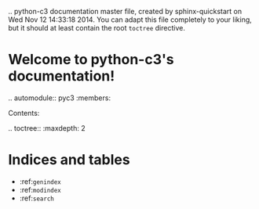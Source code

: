 .. python-c3 documentation master file, created by
   sphinx-quickstart on Wed Nov 12 14:33:18 2014.
   You can adapt this file completely to your liking, but it should at least
   contain the root `toctree` directive.

Welcome to python-c3's documentation!
=====================================


.. automodule:: pyc3
   :members:

   
Contents:

.. toctree::
   :maxdepth: 2



Indices and tables
==================

* :ref:`genindex`
* :ref:`modindex`
* :ref:`search`

